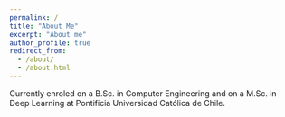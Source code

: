 ```yaml
---
permalink: /
title: "About Me"
excerpt: "About me"
author_profile: true
redirect_from: 
  - /about/
  - /about.html
---
```


Currently enroled on a B.Sc. in Computer Engineering and on a M.Sc. in Deep Learning at Pontificia Universidad Católica de Chile.
